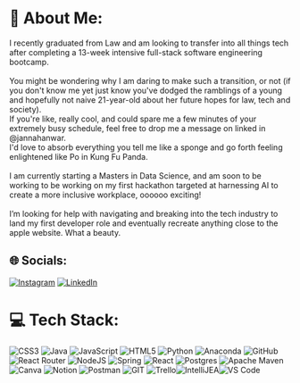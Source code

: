 # 💫 About Me:
I recently graduated from Law and am looking to transfer into all things tech after completing a 13-week intensive full-stack software engineering bootcamp.<br><br>You might be wondering why I am daring to make such a transition, or not (if you don't know me yet just know you've dodged the ramblings of a young and hopefully not naive 21-year-old about her future hopes for law, tech and society). <br>If you're like, really cool, and could spare me a few minutes of your extremely busy schedule, feel free to drop me a message on linked in @jannahanwar.<br>I'd love to absorb everything you tell me like a sponge and go forth feeling enlightened like Po in Kung Fu Panda.<br><br>I am currently starting a Masters in Data Science, and am soon to be working to be working on my first hackathon targeted at harnessing AI to create a more inclusive workplace, oooooo exciting!<br><br> I’m looking for help with navigating and breaking into the tech industry to land my first developer role and eventually recreate anything close to the apple website. What a beauty.


## 🌐 Socials:
[![Instagram](https://img.shields.io/badge/Instagram-%23E4405F.svg?logo=Instagram&logoColor=white)](https://instagram.com/jannnahxanwar) [![LinkedIn](https://img.shields.io/badge/LinkedIn-%230077B5.svg?logo=linkedin&logoColor=white)](https://linkedin.com/in/jannahxanwar) 

# 💻 Tech Stack:
![CSS3](https://img.shields.io/badge/css3-%231572B6.svg?style=for-the-badge&logo=css3&logoColor=white) ![Java](https://img.shields.io/badge/java-%23ED8B00.svg?style=for-the-badge&logo=java&logoColor=white) ![JavaScript](https://img.shields.io/badge/javascript-%23323330.svg?style=for-the-badge&logo=javascript&logoColor=%23F7DF1E) ![HTML5](https://img.shields.io/badge/html5-%23E34F26.svg?style=for-the-badge&logo=html5&logoColor=white) ![Python](https://img.shields.io/badge/python-3670A0?style=for-the-badge&logo=python&logoColor=ffdd54) ![Anaconda](https://img.shields.io/badge/Anaconda-%2344A833.svg?style=for-the-badge&logo=anaconda&logoColor=white) ![GitHub](https://img.shields.io/badge/GitHub-%23121011.svg?style=for-the-badge&logo=github&logoColor=white) ![React Router](https://img.shields.io/badge/React_Router-CA4245?style=for-the-badge&logo=react-router&logoColor=white) ![NodeJS](https://img.shields.io/badge/node.js-6DA55F?style=for-the-badge&logo=node.js&logoColor=white) ![Spring](https://img.shields.io/badge/spring-%236DB33F.svg?style=for-the-badge&logo=spring&logoColor=white) ![React](https://img.shields.io/badge/react-%2320232a.svg?style=for-the-badge&logo=react&logoColor=%2361DAFB) ![Postgres](https://img.shields.io/badge/postgres-%23316192.svg?style=for-the-badge&logo=postgresql&logoColor=white) ![Apache Maven](https://img.shields.io/badge/Apache%20Maven-C71A36?style=for-the-badge&logo=Apache%20Maven&logoColor=white) ![Canva](https://img.shields.io/badge/Canva-%2300C4CC.svg?style=for-the-badge&logo=Canva&logoColor=white) ![Notion](https://img.shields.io/badge/Notion-%23000000.svg?style=for-the-badge&logo=notion&logoColor=white) ![Postman](https://img.shields.io/badge/Postman-FF6C37?style=for-the-badge&logo=postman&logoColor=white) ![GIT](https://img.shields.io/badge/Git-fc6d26?style=for-the-badge&logo=git&logoColor=white) ![Trello](https://img.shields.io/badge/Trello-%23026AA7.svg?style=for-the-badge&logo=Trello&logoColor=white)![IntelliJEA](https://github.com/jannahthecodemaster/jannahthecodemaster/assets/135851473/a0e29e6d-1a66-460c-8c65-cd614be0c76c)![VS Code](https://github.com/jannahthecodemaster/jannahthecodemaster/assets/135851473/97ddb06a-289f-418e-b507-6d8dd6a3daf2)


